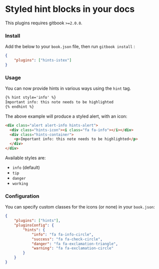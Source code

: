 Styled hint blocks in your docs
==============

This plugins requires gitbook `>=2.0.0`.

### Install

Add the below to your `book.json` file, then run `gitbook install` :

```json
{
    "plugins": ["hints-istex"]
}
```

### Usage

You can now provide hints in various ways using the `hint` tag.

```markdown
{% hint style='info' %}
Important info: this note needs to be highlighted
{% endhint %}
```
The above example will produce a styled alert, with an icon:

``` html
<div class="alert alert-info hints-alert">
  <div class="hints-icon"><i class="fa fa-info"></i></div>
  <div class="hints-container">
    <p>Important info: this note needs to be highlighted</p>
  </div>
</div>
```

Available styles are:

- `info` (default)
- `tip`
- `danger`
- `working`

### Configuration

You can specify custom classes for the icons (or none) in your `book.json`:

```json
{
    "plugins": ["hints"],
    "pluginsConfig": {
        "hints": {
            "info": "fa fa-info-circle",
            "success": "fa fa-check-circle",
            "danger": "fa fa-exclamation-triangle",
            "warning": "fa fa-exclamation-circle"
        }
    }
}
```
